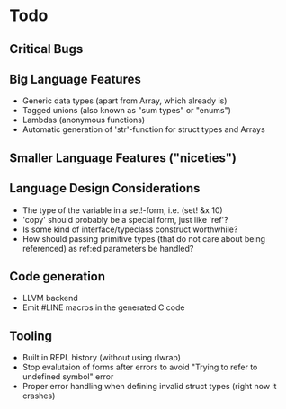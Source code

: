 # Todo

## Critical Bugs

## Big Language Features
* Generic data types (apart from Array, which already is)
* Tagged unions (also known as "sum types" or "enums")
* Lambdas (anonymous functions)
* Automatic generation of 'str'-function for struct types and Arrays

## Smaller Language Features ("niceties")

## Language Design Considerations
* The type of the variable in a set!-form, i.e. (set! &x 10)
* 'copy' should probably be a special form, just like 'ref'?
* Is some kind of interface/typeclass construct worthwhile?
* How should passing primitive types (that do not care about being referenced) as ref:ed parameters be handled?

## Code generation
* LLVM backend
* Emit #LINE macros in the generated C code

## Tooling
* Built in REPL history (without using rlwrap)
* Stop evalutaion of forms after errors to avoid "Trying to refer to undefined symbol" error
* Proper error handling when defining invalid struct types (right now it crashes)

